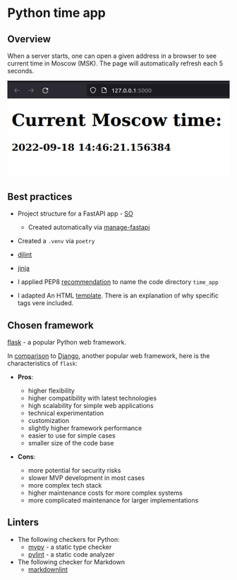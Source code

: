 # Python time app

## Overview

When a server starts, one can open a given address in a browser to see current time in Moscow (MSK). The page will automatically refresh each 5 seconds.

![demo](README/demo.png)

## Best practices

- Project structure for a FastAPI app - [SO](https://stackoverflow.com/a/64987404)
  - Created automatically via [manage-fastapi](https://github.com/ycd/manage-fastapi)

- Created a `.venv` via `poetry`

- [djlint](https://www.djlint.com/)
- [jinja](https://jinja.palletsprojects.com/en/3.1.x/templates/)

- I applied PEP8 [recommendation](https://peps.python.org/pep-0008/#package-and-module-names) to name the code directory `time_app`

- I adapted An HTML [template](https://www.freecodecamp.org/news/html-starter-template-a-basic-html5-boilerplate-for-index-html/). There is an explanation of why specific tags vere included.

## Chosen framework
  
[flask](https://github.com/pallets/flask) - a popular Python web framework.

In [comparison](https://www.stxnext.com/blog/flask-vs-django-comparison/) to [Django](https://github.com/django/django), another popular web framework, here is the characteristics of `flask`:

- **Pros**:
  - higher flexibility
  - higher compatibility with latest technologies
  - high scalability for simple web applications
  - technical experimentation
  - customization
  - slightly higher framework performance
  - easier to use for simple cases
  - smaller size of the code base

- **Cons**:
  - more potential for security risks
  - slower MVP development in most cases
  - more complex tech stack
  - higher maintenance costs for more complex systems
  - more complicated maintenance for larger implementations

## Linters

- The following checkers for Python:
  - [mypy](https://github.com/python/mypy) - a static type checker
  - [pylint](https://github.com/PyCQA/pylint) - a static code analyzer
- The following checker for Markdown
  - [markdownlint](https://github.com/DavidAnson/markdownlint)
